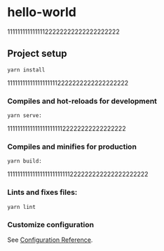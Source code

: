 # hello-world
11111111111111122222222222222222222
## Project setup
```
yarn install
```
111111111111111111112222222222222222222
### Compiles and hot-reloads for development
```
yarn serve:
```
111111111111111111111122222222222222222
### Compiles and minifies for production
```
yarn build:
```
1111111111111111111111111222222222222222222222
### Lints and fixes files:
```
yarn lint
```

### Customize configuration
See [Configuration Reference](https://cli.vuejs.org/config/).
